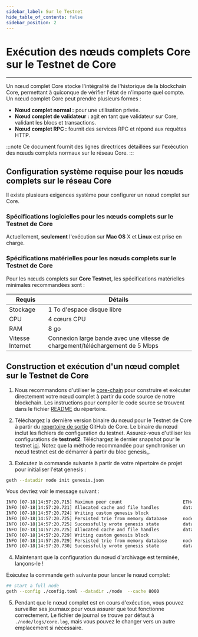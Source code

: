 ```yaml
---
sidebar_label: Sur le Testnet
hide_table_of_contents: false
sidebar_position: 2
---
```


# Exécution des nœuds complets Core sur le Testnet de Core

---

Un nœud complet Core stocke l'intégralité de l'historique de la blockchain Core, permettant à quiconque de vérifier l'état de n'importe quel compte. Un nœud complet Core peut prendre plusieurs formes :

- **Nœud complet normal :** pour une utilisation privée.
- **Nœud complet de validateur :** agit en tant que validateur sur Core, validant les blocs et transactions.
- **Nœud complet RPC :** fournit des services RPC et répond aux requêtes HTTP.

:::note
Ce document fournit des lignes directrices détaillées sur l'exécution des nœuds complets normaux sur le réseau Core.
:::

## Configuration système requise pour les nœuds complets sur le réseau Core

Il existe plusieurs exigences système pour configurer un nœud complet sur Core.

### Spécifications logicielles pour les nœuds complets sur le Testnet de Core

Actuellement, **seulement** l'exécution sur **Mac OS** X et **Linux** est prise en charge.

### Spécifications matérielles pour les nœuds complets sur le Testnet de Core

Pour les nœuds complets sur **Core Testnet**, les spécifications matérielles minimales recommandées sont :

| Requis           | Détails                                                                       |
| ---------------- | ----------------------------------------------------------------------------- |
| Stockage         | 1 To d'espace disque libre                                                    |
| CPU              | 4 cœurs CPU                                                                   |
| RAM              | 8 go                                                                          |
| Vitesse Internet | Connexion large bande avec une vitesse de chargement/téléchargement de 5 Mbps |

## Construction et exécution d'un nœud complet sur le Testnet de Core

1. Nous recommandons d'utiliser le [core-chain](https://github.com/coredao-org/core-chain) pour construire et exécuter directement votre nœud complet à partir du code source de notre blockchain. Les instructions pour compiler le code source se trouvent dans le fichier [README](https://github.com/coredao-org/core-chain#building-the-source) du répertoire.

2. Téléchargez la dernière version binaire du nœud pour le Testnet de Core à partir du [repertoire de sortie](https://github.com/coredao-org/core-chain/releases/latest) GitHub de Core. Le binaire du nœud inclut les fichiers de configuration du testnet. Assurez-vous d'utiliser les configurations de **testnet2**. Téléchargez le dernier snapshot pour le testnet [ici](https://github.com/coredao-org/core-snapshots?tab=readme-ov-file#testnet). Notez que la méthode recommandée pour synchroniser un nœud testnet est de démarrer à partir du bloc genesis_.

3. Exécutez la commande suivante à partir de votre répertoire de projet pour initialiser l'état genesis :

```bash
geth --datadir node init genesis.json
```

Vous devriez voir le message suivant :

```bash
INFO [07-18|14:57:20.715] Maximum peer count                       ETH=25 LES=0 total=25
INFO [07-18|14:57:20.721] Allocated cache and file handles         database=/Users/jackcrypto/go/core-chain/node/geth/chaindata cache=16 handles=16
INFO [07-18|14:57:20.724] Writing custom genesis block
INFO [07-18|14:57:20.725] Persisted trie from memory database      nodes=25 size=87.18kB time=226.129µs gcnodes=0 gcsize=0.00B gctime=0s livenodes=1 livesize=0.00B
INFO [07-18|14:57:20.725] Successfully wrote genesis state         database=chaindata                             hash=d90508…5c034a
INFO [07-18|14:57:20.725] Allocated cache and file handles         database=/Users/jackcrypto/go/core-chain/node/geth/lightchaindata cache=16 handles=16
INFO [07-18|14:57:20.729] Writing custom genesis block
INFO [07-18|14:57:20.729] Persisted trie from memory database      nodes=25 size=87.18kB time=178.332µs gcnodes=0 gcsize=0.00B gctime=0s livenodes=1 livesize=0.00B
INFO [07-18|14:57:20.730] Successfully wrote genesis state         database=lightchaindata                             hash=d90508…5c034a
```

4. Maintenant que la configuration du nœud d'archivage est terminée, lançons-le !

Exécutez la commande `geth` suivante pour lancer le nœud complet:

```bash
## start a full node
geth --config ./config.toml --datadir ./node  --cache 8000
```

5. Pendant que le nœud complet est en cours d'exécution, vous pouvez surveiller ses journaux pour vous assurer que tout fonctionne correctement. Le fichier de journal se trouve par défaut à `./node/logs/core.log`, mais vous pouvez le changer vers un autre emplacement si nécessaire.